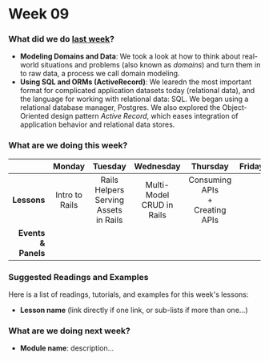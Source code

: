 # Week 09

### What did we do [last week](/w08/README.md)?

- **Modeling Domains and Data**: We took a look at how to think about real-world
  situations and problems (also known as *domains*) and turn them in to raw
  data, a process we call domain modeling.
- **Using SQL and ORMs (ActiveRecord)**: We learedn the most important format for 
  complicated application datasets today (relational data), and the language for
  working with relational data: SQL. We began using a relational database 
  manager, Postgres. We also explored the Object-Oriented design pattern *Active Record*, which eases integration of application behavior and relational data stores.

### What are we doing this week?

|    | Monday | Tuesday | Wednesday | Thursday | Friday |
|---:|:------:|:-------:|:---------:|:--------:|:------:|
| **Lessons** | Intro to Rails | Rails Helpers <br> Serving Assets in Rails | Multi-Model CRUD in Rails | Consuming APIs<br>+<br>Creating APIs | |
| **Events &amp; Panels** | | | | | |

### Suggested Readings and Examples

Here is a list of readings, tutorials, and examples for this week's lessons:

- **Lesson name** (link directly if one link, or sub-lists if more than one...)

### What are we doing next week?

- **Module name**: description...
